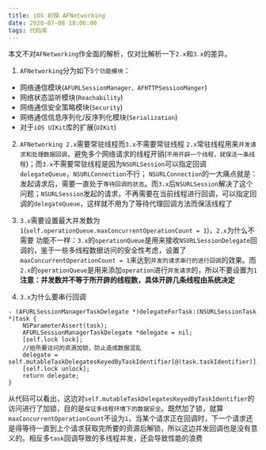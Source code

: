 ```yaml
---
title: iOS 初探 AFNetworking
date: 2020-07-08 18:06:00
tags: 代码库
---
```


本文不对`AFNetworking`作全面的解析，仅对比解析一下`2.x`和`3.x`的差异。

1. `AFNetworking`分为如下`5个功能模块`：
* 网络通信模块(`AFURLSessionManager、AFHTTPSessionManger`)
* 网络状态监听模块(`Reachability`)
* 网络通信安全策略模块(`Security`)
* 网络通信信息序列化/反序列化模块(`Serialization`)
* 对于`iOS UIKit`库的扩展(`UIKit`)

2. `AFNetworking 2.x`需要常驻线程而`3.x`不需要常驻线程
`2.x`常驻线程用来`并发请求和处理数据回调`，避免多个网络请求的线程开销(`不用开辟一个线程，就保活一条线程`)；而`3.x`不需要常驻线程是因为`NSURLSession`可以指定回调`delegateQueue`，`NSURLConnection`不行；
`NSURLConnection`的一大痛点就是：发起请求后，需要一直处于`等待回调的状态`。而`3.x`后`NSURLSession`解决了这个问题；`NSURLSession`发起的请求，不再需要在当前线程进行回调，可以指定回调的`delegateQueue`，这样就不用为了等待代理回调方法而保活线程了

3. `3.x`需要设置最大并发数为`1`(`self.operationQueue.maxConcurrentOperationCount = 1`)，`2.x`为什么不需要
功能不一样：`3.x`的`operationQueue`是用来接收`NSURLSessionDelegate`回调的，鉴于一些多线程数据访问的安全性考虑，设置了`maxConcurrentOperationCount = 1`来达到`并发的请求串行的进行回调`的效果。而`2.x`的`operationQueue`是用来添加`operation`进行`并发请求`的，所以不要设置为`1`
**注意：并发数并不等于所开辟的线程数，具体开辟几条线程由系统决定**

4. `3.x`为什么要串行回调
```
- (AFURLSessionManagerTaskDelegate *)delegateForTask:(NSURLSessionTask *)task {
    NSParameterAssert(task);
    AFURLSessionManagerTaskDelegate *delegate = nil;
    [self.lock lock];
    //给所要访问的资源加锁，防止造成数据混乱
    delegate = self.mutableTaskDelegatesKeyedByTaskIdentifier[@(task.taskIdentifier)];
    [self.lock unlock];
    return delegate;
}
```
从代码可以看出，这边对`self.mutableTaskDelegatesKeyedByTaskIdentifier`的访问进行了加锁，目的是`保证多线程环境下的数据安全`。既然加了锁，就算`maxConcurrentOperationCount`不设为`1`，当某个请求正在回调时，下一个请求还是得等待一直到上个请求获取完所要的资源后解锁，所以这边并发回调也是没有意义的。相反多`task`回调导致的多线程并发，还会导致性能的浪费
